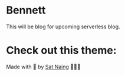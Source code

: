 # Bennett


This will be blog for upcoming serverless blog. 


# Check out this theme: 
Made with 🤍 by [Sat Naing](https://satnaing.dev) 👨🏻‍💻
